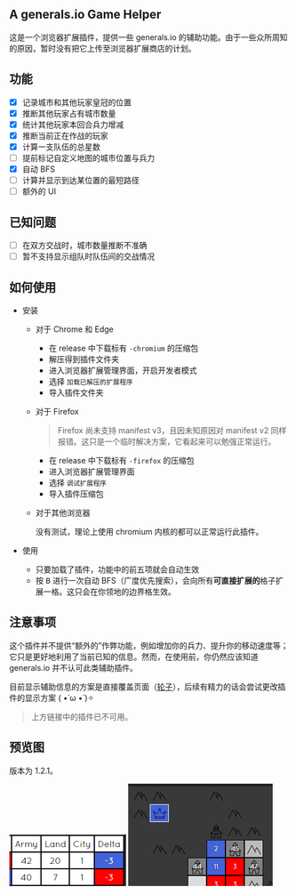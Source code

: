 ## A generals.io Game Helper

这是一个浏览器扩展插件，提供一些 generals.io 的辅助功能。由于一些众所周知的原因，暂时没有把它上传至浏览器扩展商店的计划。

## 功能

- [x] 记录城市和其他玩家皇冠的位置  
- [x] 推断其他玩家占有城市数量  
- [x] 统计其他玩家本回合兵力增减  
- [x] 推断当前正在作战的玩家  
- [x] 计算一支队伍的总星数  
- [ ] 提前标记自定义地图的城市位置与兵力  
- [x] 自动 BFS
- [ ] 计算并显示到达某位置的最短路径  
- [ ] 额外的 UI

## 已知问题

- [ ] 在双方交战时，城市数量推断不准确
- [ ] 暂不支持显示组队时队伍间的交战情况

## 如何使用

- 安装

  - 对于 Chrome 和 Edge

    - 在 release 中下载标有 `-chromium` 的压缩包
    - 解压得到插件文件夹
    - 进入浏览器扩展管理界面，开启开发者模式
    - 选择 `加载已解压的扩展程序`
    - 导入插件文件夹

  - 对于 Firefox

    > Firefox 尚未支持 manifest v3，且因未知原因对 manifest v2 同样报错。这只是一个临时解决方案，它看起来可以勉强正常运行。

    - 在 release 中下载标有 `-firefox` 的压缩包
    - 进入浏览器扩展管理界面
    - 选择 `调试扩展程序`
    - 导入插件压缩包

  - 对于其他浏览器

    没有测试，理论上使用 chromium 内核的都可以正常运行此插件。

- 使用
  
  - 只要加载了插件，功能中的前五项就会自动生效
  - 按 <kbd>B</kbd> 进行一次自动 BFS（广度优先搜索），会向所有**可直接扩展的**格子扩展一格。这只会在你领地的边界格生效。


## 注意事项

这个插件并不提供“额外的”作弊功能，例如增加你的兵力、提升你的移动速度等；它只是更好地利用了当前已知的信息。然而，在使用前，你仍然应该知道 generals.io 并不认可此类辅助插件。

目前显示辅助信息的方案是直接覆盖页面（[轮子](https://github.com/bshu2/generals-io-helper)），后续有精力的话会尝试更改插件的显示方案 ( •̀ ω •́ )✧

> 上方链接中的插件已不可用。

## 预览图

版本为 1.2.1。

![](./img/preview1.png)
![](./img/preview2.png)